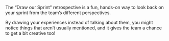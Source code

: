 The “Draw our Sprint” retrospective is a fun, hands-on way to look back on your sprint from the team’s different perspectives.

By drawing your experiences instead of talking about them, you might notice things that aren’t usually mentioned, and it gives the team a chance to get a bit creative too!
